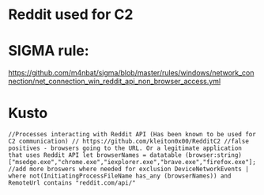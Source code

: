 # Reddit used for C2

# SIGMA rule:
https://github.com/m4nbat/sigma/blob/master/rules/windows/network_connection/net_connection_win_reddit_api_non_browser_access.yml

# Kusto
`//Processes interacting with Reddit API (Has been known to be used for C2 communication)
// https://github.com/kleiton0x00/RedditC2
//false positives - browsers going to the URL. Or a legitimate application that uses Reddit API
let browserNames = datatable (browser:string)["msedge.exe","chrome.exe","iexplorer.exe","brave.exe","firefox.exe"]; //add more broswers where needed for exclusion
DeviceNetworkEvents
| where not(InitiatingProcessFileName has_any (browserNames)) and RemoteUrl contains "reddit.com/api/"`

